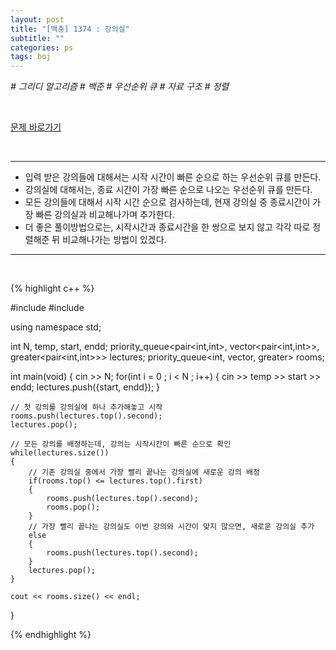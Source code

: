 ```yaml
---
layout: post
title: "[백준] 1374 : 강의실"
subtitle: ""
categories: ps
tags: boj
---
```


*# 그리디 알고리즘 # 백준 # 우선순위 큐 # 자료 구조 # 정렬*

<br>

[문제 바로가기](https://www.acmicpc.net/problem/1374)

<br>

---

- 입력 받은 강의들에 대해서는 시작 시간이 빠른 순으로 하는 우선순위 큐를 만든다.
- 강의실에 대해서는, 종료 시간이 가장 빠른 순으로 나오는 우선순위 큐를 만든다.
- 모든 강의들에 대해서 시작 시간 순으로 검사하는데, 현재 강의실 중 종료시간이 가장 빠른 강의실과 비교해나가며 추가한다.
- 더 좋은 풀이방법으로는, 시작시간과 종료시간을 한 쌍으로 보지 않고 각각 따로 정렬해준 뒤 비교해나가는 방법이 있겠다.

---
<br>

{% highlight c++ %}

#include <iostream>
#include <queue>

using namespace std;

int N, temp, start, endd;
priority_queue<pair<int,int>, vector<pair<int,int>>, greater<pair<int,int>>> lectures;
priority_queue<int, vector<int>, greater<int>> rooms;

int main(void)
{
    cin >> N;
    for(int i = 0 ; i < N ; i++)
    {
        cin >> temp >> start >> endd;
        lectures.push({start, endd});
    }

    // 첫 강의를 강의실에 하나 추가해놓고 시작
    rooms.push(lectures.top().second);
    lectures.pop();

    // 모든 강의를 배정하는데, 강의는 시작시간이 빠른 순으로 확인
    while(lectures.size())
    {
        // 기존 강의실 중에서 가장 빨리 끝나는 강의실에 새로운 강의 배정
        if(rooms.top() <= lectures.top().first)
        {
            rooms.push(lectures.top().second);
            rooms.pop();
        }
        // 가장 빨리 끝나는 강의실도 이번 강의와 시간이 맞지 않으면, 새로운 강의실 추가
        else
        {
            rooms.push(lectures.top().second);
        }
        lectures.pop();
    }

    cout << rooms.size() << endl;
}

{% endhighlight %}

